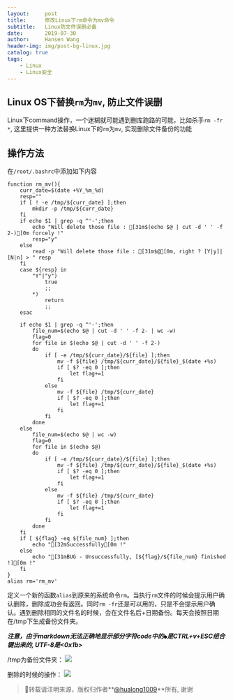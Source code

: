 ```yaml
---
layout:     post
title:      修改Linux下rm命令为mv命令
subtitle:   Linux防文件误删必备
date:       2019-07-30
author:     Hansen Wang
header-img: img/post-bg-linux.jpg
catalog: true
tags:
    - Linux
    - Linux安全
---
```


## Linux OS下替换`rm`为`mv`, 防止文件误删

Linux下command操作，一个迷糊就可能遇到删库跑路的可能，比如杀手`rm -fr *`, 这里提供一种方法替换Linux下的`rm`为`mv`, 实现删除文件备份的功能

## 操作方法

在`/root/.bashrc`中添加如下内容

```shell
function rm_mv(){
	curr_date=$(date +%Y_%m_%d)
	resp=""
	if [ ! -e /tmp/${curr_date} ];then
		mkdir -p /tmp/${curr_date}
	fi
	if echo $1 | grep -q ^'-';then
		echo "Will delete those file : [31m$(echo $@ | cut -d ' ' -f 2-)[0m forcely !"
		resp="y"
	else
		read -p "Will delete those file : [31m$@[0m, right ? [Y|y]|[N|n] > " resp
	fi
	case ${resp} in
		"Y"|"y")
			true
			;;
		*)
			return
			;;
	esac
	
	if echo $1 | grep -q ^'-';then
		file_num=$(echo $@ | cut -d ' ' -f 2- | wc -w)
		flag=0
		for file in $(echo $@ | cut -d ' ' -f 2-)
		do
			if [ -e /tmp/${curr_date}/${file} ];then
				mv -f ${file} /tmp/${curr_date}/${file}_$(date +%s)
				if [ $? -eq 0 ];then
					let flag+=1
				fi
			else
				mv -f ${file} /tmp/${curr_date}
				if [ $? -eq 0 ];then
					let flag+=1
				fi
			fi	
		done
	else
		file_num=$(echo $@ | wc -w)
		flag=0
		for file in $(echo $@)
		do
			if [ -e /tmp/${curr_date}/${file} ];then
				mv -f ${file} /tmp/${curr_date}/${file}_$(date +%s)
				if [ $? -eq 0 ];then
					let flag+=1
				fi
			else
				mv -f ${file} /tmp/${curr_date}
				if [ $? -eq 0 ];then
					let flag+=1
				fi
			fi	
		done
	fi
	if [ ${flag} -eq ${file_num} ];then
		echo "[32mSuccessfully[0m !"
	else
		echo "[31mBUG - Unsuccessfully, [${flag}/${file_num} finished !][0m !"
	fi
}
alias rm='rm_mv'
```



定义一个新的函数`alias`到原来的系统命令`rm`。当执行`rm`文件的时候会提示用户确认删除，删除成功会有返回。同时`rm -fr`还是可以用的，只是不会提示用户确认。遇到删除相同的文件名的时候，会在文件名后+日期备份。每天会按照日期在/tmp下生成备份文件夹。

***注意，由于markdown无法正确地显示部分字符code中的`●`是CTRL+v+ESC组合键出来的, UTF-8是\<0x1b\>***

/tmp为备份文件夹：
[![](https://i.loli.net/2019/07/30/5d3fd7e40d52920941.png)](https://i.loli.net/2019/07/30/5d3fd7e40d52920941.png)

删除的时候的操作：
[![](https://upload-images.jianshu.io/upload_images/12855778-469a87e2a7d988a5.png?imageMogr2/auto-orient/strip%7CimageView2/2/w/460)](https://upload-images.jianshu.io/upload_images/12855778-469a87e2a7d988a5.png?imageMogr2/auto-orient/strip%7CimageView2/2/w/460)

> 📌转载请注明来源，版权归作者**[@hualong1009](https://hualong1009.github.io)**所有, 谢谢